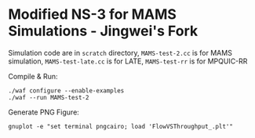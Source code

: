# Modified NS-3 for MAMS Simulations - Jingwei's Fork

Simulation code are in `scratch` directory, `MAMS-test-2.cc` is for MAMS simulation, `MAMS-test-late.cc` is for LATE, `MAMS-test-rr` is for MPQUIC-RR

Compile & Run:
```
./waf configure --enable-examples
./waf --run MAMS-test-2
```

Generate PNG Figure:
```
gnuplot -e "set terminal pngcairo; load 'FlowVSThroughput_.plt'"
```
